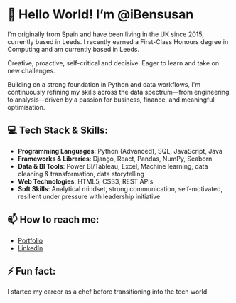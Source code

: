 # 👋 Hello World! I’m @iBensusan

I’m originally from Spain and have been living in the UK since 2015, currently based in Leeds. I recently earned a First-Class Honours degree in Computing and am currently based in Leeds.

Creative, proactive, self-critical and decisive. Eager to learn and take on new challenges.

Building on a strong foundation in Python and data workflows, I'm continuously refining my skills across the data spectrum—from engineering to analysis—driven by a passion for business, finance, and meaningful optimisation.

## 💻 Tech Stack & Skills: 

- **Programming Languages**: Python (Advanced), SQL, JavaScript, Java
- **Frameworks & Libraries**: Django, React, Pandas, NumPy, Seaborn
- **Data & BI Tools**: Power BI/Tableau, Excel, Machine learning, data cleaning & transformation, data storytelling
- **Web Technologies**: HTML5, CSS3, REST APIs
- **Soft Skills**: Analytical mindset, strong communication, self-motivated, resilient under pressure with leadership initiative

## 📫 How to reach me: 

- <a href="">Portfolio</a>
- <a href="https://www.linkedin.com/in/ignacio-bensusan-b791161ab/">LinkedIn</a>

## ⚡ Fun fact: 

I started my career as a chef before transitioning into the tech world.


